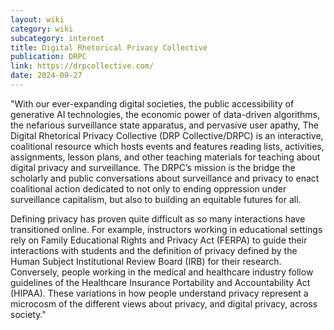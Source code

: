 ```yaml
---
layout: wiki
category: wiki
subcategory: internet
title: Digital Rhetorical Privacy Collective
publication: DRPC
link: https://drpcollective.com/
date: 2024-09-27
---
```


"With our ever-expanding digital societies, the public accessibility of generative AI technologies, the economic power of data-driven algorithms, the nefarious surveillance state apparatus, and pervasive user apathy, The Digital Rhetorical Privacy Collective (DRP Collective/DRPC) is an interactive, coalitional resource which hosts events and features reading lists, activities, assignments, lesson plans, and other teaching materials for teaching about digital privacy and surveillance. The DRPC’s mission is the bridge the scholarly and public conversations about surveillance and privacy to enact coalitional action dedicated to not only to ending oppression under surveillance capitalism, but also to building an equitable futures for all.

Defining privacy has proven quite difficult as so many interactions have transitioned online. For example, instructors working in educational settings rely on Family Educational Rights and Privacy Act (FERPA) to guide their interactions with students and the definition of privacy defined by the Human Subject Institutional Review Board (IRB) for their research. Conversely, people working in the medical and healthcare industry follow guidelines of the Healthcare Insurance Portability and Accountability Act (HIPAA). These variations in how people understand privacy represent a microcosm of the different views about privacy, and digital privacy, across society."
